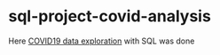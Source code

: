 # sql-project-covid-analysis
Here [COVID19 data exploration](https://github.com/ajunayed/sql-project-covid-analysis/blob/main/SQLQuery_coviddata.txt) with SQL was done
